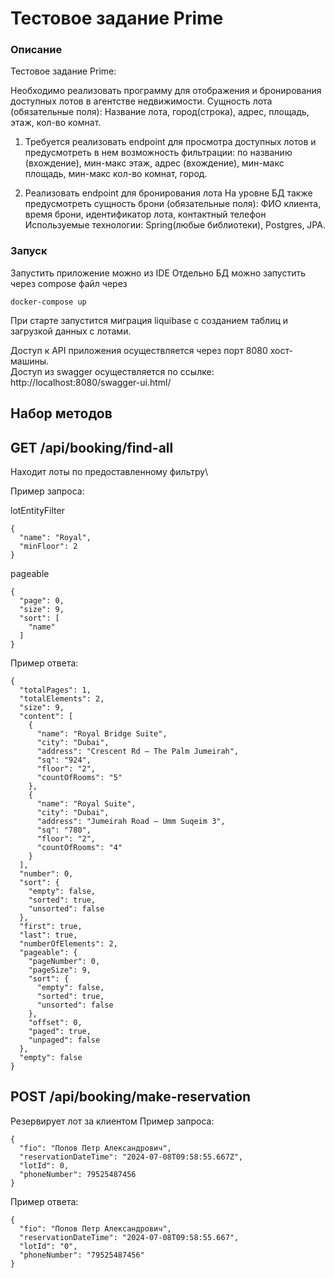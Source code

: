 # Тестовое задание Prime

### Описание
Тестовое задание Prime:

Необходимо реализовать программу для отображения и бронирования доступных лотов в агентстве недвижимости.
Сущность лота (обязательные поля): Название лота, город(строка), адрес, площадь, этаж, кол-во комнат.

1)  Требуется реализовать endpoint для просмотра доступных лотов и предусмотреть в нем возможность фильтрации: по названию (вхождение), мин-макс этаж, адрес (вхождение), мин-макс площадь, мин-макс кол-во комнат, город.

2)  Реализовать endpoint для бронирования лота
    На уровне БД также предусмотреть сущность брони (обязательные поля): ФИО клиента, время брони, идентификатор лота, контактный телефон
    Используемые технологии: Spring(любые библиотеки), Postgres, JPA.




### Запуск

Запустить приложение можно из IDE
Отдельно БД можно запустить через compose файл через 
```
docker-compose up
```
При старте запустится миграция liquibase с созданием таблиц и загрузкой данных с лотами.

Доступ к API приложения осуществляется через порт 8080 хост-машины.\
Доступ из swagger осуществляется по ссылке: http://localhost:8080/swagger-ui.html/

## Набор методов
## GET /api/booking/find-all

Находит лоты по предоставленному фильтру\

Пример запроса:

lotEntityFilter
```
{
  "name": "Royal",
  "minFloor": 2
}
```

pageable
```
{
  "page": 0,
  "size": 9,
  "sort": [
    "name"
  ]
}
```

Пример ответа:

```
{
  "totalPages": 1,
  "totalElements": 2,
  "size": 9,
  "content": [
    {
      "name": "Royal Bridge Suite",
      "city": "Dubai",
      "address": "Crescent Rd — The Palm Jumeirah",
      "sq": "924",
      "floor": "2",
      "countOfRooms": "5"
    },
    {
      "name": "Royal Suite",
      "city": "Dubai",
      "address": "Jumeirah Road — Umm Suqeim 3",
      "sq": "780",
      "floor": "2",
      "countOfRooms": "4"
    }
  ],
  "number": 0,
  "sort": {
    "empty": false,
    "sorted": true,
    "unsorted": false
  },
  "first": true,
  "last": true,
  "numberOfElements": 2,
  "pageable": {
    "pageNumber": 0,
    "pageSize": 9,
    "sort": {
      "empty": false,
      "sorted": true,
      "unsorted": false
    },
    "offset": 0,
    "paged": true,
    "unpaged": false
  },
  "empty": false
}
```

## POST /api/booking/make-reservation
Резервирует лот за клиентом
Пример запроса:
```
{
  "fio": "Попов Петр Александрович",
  "reservationDateTime": "2024-07-08T09:58:55.667Z",
  "lotId": 0,
  "phoneNumber": 79525487456
}
```

Пример ответа:
```
{
  "fio": "Попов Петр Александрович",
  "reservationDateTime": "2024-07-08T09:58:55.667",
  "lotId": "0",
  "phoneNumber": "79525487456"
}
```